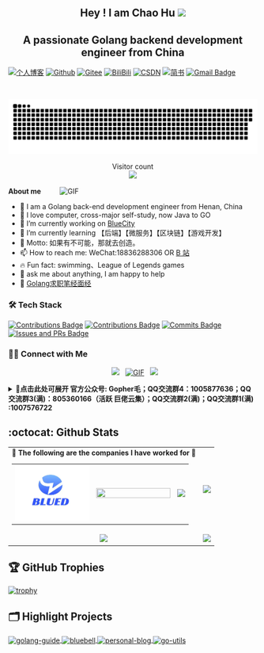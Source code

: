<p align="center">
<h2 height="200px" align="center">Hey ! I am Chao Hu <img src="https://cdn.jsdelivr.net/gh/MaleWeb/picture/images/techblog/hi.gif" width="25"></h2>
<h2 align="center">A passionate Golang backend development engineer from China</h3>
</p>

[//]: # (### Hi there ✋ I am Chao Hu)
[//]: # (<h2> Hey there! I'm HuChao. <img src="./images/Hi.gif" width="25"></h2>)
[//]: # (<h2> Hey there! I'm HuChao. <img src="https://i.postimg.cc/Px9Tv9FZ/Hi.gif" width="25"></h2>)

[//]: # ([![Personal Mao's blog]&#40;https://img.shields.io/badge/Mao-blog-9cf?style=flat-square&#41;]&#40;https://www.huchao.vip&#41;)
[![个人博客](https://img.shields.io/badge/-个人主页（home.huchao.vip）-c14438?style=flat-square&logo=B&logoColor=white)](https://home.huchao.vip/)
[![Github](https://img.shields.io/github/followers/mao888?label=Github&style=social)](https://github.com/mao888)
[![Gitee](https://img.shields.io/badge/-码云-EA4335?style=flat-square&logo=Gitee&logoColor=white)](https://gitee.com/hu_maomao)
[![BiliBili](https://img.shields.io/badge/-bilibili-blue)](https://space.bilibili.com/289144374?spm_id_from=333.1007.0.0)
[![CSDN](https://img.shields.io/badge/-CSDN-c14438?style=flat-square&logo=C&logoColor=white)](https://blog.csdn.net/qq_45696377?type=blog)
[![简书](https://img.shields.io/badge/-简书-c14438?style=flat-square&logo=简&logoColor=white)](https://www.jianshu.com/u/https://www.jianshu.com/u/89b7bf8342cb)
[![Gmail Badge](https://img.shields.io/badge/gmail-qwxxhuchao@gmail.com-Green?style=flat-square&logo=Gmail&logoColor=white&link=mailto:qwxxhuchao@gmail.com)](mailto:qwxxhuchao@gmail.com)

[//]: # ([![Twitter]&#40;https://img.shields.io/twitter/follow/pseudo_yu?logo=twitter&style=flat-square&#41;]&#40;https://twitter.com/pseudo_yu&#41;)
[//]: # ([![Visits Badge]&#40;https://badges.strrl.dev/visits/pseudoyu/pseudoyu?style=flat-square&#41;]&#40;https://github.com/pseudoyu&#41;)

<br />

<a href=#><img src="images/contributions.svg"></a>

<p align="center"> 
  Visitor count<br>
  <img src="https://profile-counter.glitch.me/mao888/count.svg" />
</p>

[//]: # (![grid snake animation]&#40;./images/github-user-contribution.svg&#41;)

[//]: # (<img align="right" alt="GIF" src="./images/right.gif" width="500"/>)
<img align="right" alt="GIF" src="https://i.postimg.cc/G2SgwTzd/right.gif" width="400"/>

**About me**

- 🔭 I am a Golang back-end development engineer from Henan, China
- 🤔 I love computer, cross-major self-study, now Java to GO
- 📝 I’m currently working on  [BlueCity](https://www.bluecity.com/)
- 🌱 I’m currently learning 【后端】【微服务】【区块链】【游戏开发】
- 🚀 Motto: 如果有不可能，那就去创造。
- 📫 How to reach me: WeChat:18836288306 OR <a href="https://space.bilibili.com/289144374?spm_id_from=333.1007.0.0" target="_blank">B 站 </a>
- 🔥 Fun fact: swimming、League of Legends games
- 💬 ask me about anything, I am happy to help
- 🔧 <a href="https://github.com/mao888/golang-guide">Golang求职笔经面经</a>

<h3>🛠 Tech Stack</h3>

[//]: # (#### 🔨 Coding Activities)
[![Contributions Badge](https://badges.strrl.dev/contributions/all/mao888?style=flat-square)](https://github.com/mao888)
[![Contributions Badge](https://badges.strrl.dev/contributions/weekly/mao888?style=flat-square)](https://github.com/mao888)
[![Commits Badge](https://badges.strrl.dev/commits/weekly/mao888?style=flat-square)](https://github.com/mao888)
[![Issues and PRs Badge](https://badges.strrl.dev/issues-and-prs/weekly/mao888?style=flat-square)](https://github.com/mao888)


<h3> 🤝🏻 Connect with Me </h3>

<p align="center">
&nbsp; <a href="https://github.com/mao888" target="_blank" rel="noopener noreferrer"><img src="https://i.postimg.cc/QMctDX6P/github.gif"  width="50" /></a>
&nbsp; <a href="https://twitter.com/v5m30Xj70Z5IS5C" target="_blank" rel="noopener noreferrer"><img alt="GIF" src="https://i.postimg.cc/3xvrj8HR/twitter.gif" width="50" /></a>
&nbsp; <a href="mailto:qwxxhuchao@gmail.com" target="_blank" rel="noopener noreferrer"><img src="https://i.postimg.cc/pXgRLwnt/email.gif"  width="50" /></a>

<b><details><summary> :orange_book:点击此处可展开 官方公众号: Gopher毛；QQ交流群4：1005877636；QQ交流群3(满)：805360166（活跃 巨佬云集）；QQ交流群2(满)；QQ交流群1(满) :1007576722</summary></b>

**请扫描或搜索下方二维码、公众号，获取想要的资料、八股或进群交流。**

<a name="公众号"></a>
<div align="center"><img src="https://i.postimg.cc/zXkfPv6P/image.png" style="zoom:20%;" />
    <p>官方公众号：Gopher毛</p>
</div>
<div align="center"><img src="https://i.postimg.cc/fTPfsmV5/Gophers4.png" style="zoom:45%;" />
   <p>QQ交流群4：1005877636</p>
</div>
<div align="center"><img src="https://i.postimg.cc/hjK9s0Y4/Gophers3.png" style="zoom:45%;" />
   <p>QQ交流群3(满)：805360166</p>
</div>
<div align="center"><img src="https://i.postimg.cc/VkLNy1cs/Gophers2.png" style="zoom:45%;" />
   <p>QQ交流群2(满)：579480724</p>
</div>
<div align="center"><img src="https://i.postimg.cc/C5QQDnnv/Gophers-1.png" style="zoom:45%;" />
   <p>QQ交流群1(满)：1007576722</p>
</div>
<div align="center"><img src="https://i.postimg.cc/wxZ5TfBd/image.jpg" style="zoom:15%;" />
    <p>博主微信：(18836288306)加我v拉微信群</p>
</div>
</details>


## :octocat: Github Stats

<table align="center" width="100%">
  <tr>
    <td align="center">
      <strong> 🌟 The following are the companies I have worked for 🌟 </strong><br>
      <table>
        <tr>
        <td align="center">
            <a href="https://www.bluecity.com">
              <img width="150" height="100%" src="https://github.com/mao888/picx-images-hosting/raw/master/company/blued.ic618afeh.webp" />
            </a>
          </td>        
        <td align="center">
            <a href="http://www.fotoable.com">
              <img width="150" height="100%" src="https://img0.baidu.com/it/u=158442831,3568529033&fm=253&app=120&size=w931&n=0&f=JPEG&fmt=auto?sec=1665853200&t=13736dc8b68a47e9c9914eb4f4ade344" />
            </a>
          </td>
          <td align="center">
            <a href="https://github.com/zhigui-projects">
              <img src="https://avatars.githubusercontent.com/u/40972663?s=150&v=4" />
            </a>
          </td>
        </tr>
      </table>
    </td>
    <td align="center">
      <img width="120%" src="https://yu-readme.vercel.app/api?username=mao888&count_private=true&theme=gotham&show_icons=true" />
    </td>
  </tr>
   <tr>
    <td align="center">
        <img src="https://github-readme-stats.vercel.app/api/top-langs/?username=mao888&layout=compact&text_color=daf7dc&bg_color=151515">
    </td>
    <td align="center">
      <img src="https://github-readme-streak-stats.herokuapp.com/?user=mao888&theme=gotham">
    </td>
  </tr>
</table>

## 🏆 GitHub Trophies
[![trophy](https://github-profile-trophy.vercel.app/?username=mao888&theme=nord&column=7)](https://github.com/ryo-ma/github-profile-trophy)

## 🗂️ Highlight Projects
<td align="center">
    <a href="https://github.com/mao888/golang-guide">
      <img align="center" src="https://github-readme-stats.vercel.app/api/pin/?username=mao888&repo=golang-guide&show_icons=true&line_height=27&title_color=6aa6f8&text_color=8a919a&icon_color=6aa6f8&bg_color=22272e" alt="golang-guide" />
    </a>
</td>

<td align="center">
    <a href="https://github.com/mao888/bluebell">
      <img align="center" src="https://github-readme-stats.vercel.app/api/pin/?username=mao888&repo=bluebell&show_icons=true&line_height=27&title_color=6aa6f8&text_color=8a919a&icon_color=6aa6f8&bg_color=22272e" alt="bluebell" />
    </a>
</td>

<td align="center">
    <a href="https://github.com/mao888/personal-blog">
      <img align="center" src="https://github-readme-stats.vercel.app/api/pin/?username=mao888&repo=personal-blog&show_icons=true&line_height=27&title_color=6aa6f8&text_color=8a919a&icon_color=6aa6f8&bg_color=22272e" alt="personal-blog" />
    </a>
</td>

<td align="center">
    <a href="https://github.com/mao888/go-utils">
      <img align="center" src="https://github-readme-stats.vercel.app/api/pin/?username=mao888&repo=go-utils&show_icons=true&line_height=27&title_color=6aa6f8&text_color=8a919a&icon_color=6aa6f8&bg_color=22272e" alt="go-utils" />
    </a>
</td>
